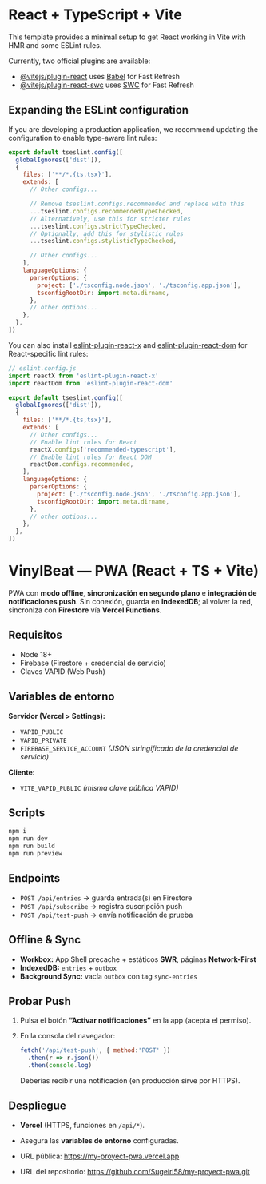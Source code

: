 # React + TypeScript + Vite

This template provides a minimal setup to get React working in Vite with HMR and some ESLint rules.

Currently, two official plugins are available:

* [@vitejs/plugin-react](https://github.com/vitejs/vite-plugin-react/blob/main/packages/plugin-react) uses [Babel](https://babeljs.io/) for Fast Refresh
* [@vitejs/plugin-react-swc](https://github.com/vitejs/vite-plugin-react/blob/main/packages/plugin-react-swc) uses [SWC](https://swc.rs/) for Fast Refresh

## Expanding the ESLint configuration

If you are developing a production application, we recommend updating the configuration to enable type-aware lint rules:

```js
export default tseslint.config([
  globalIgnores(['dist']),
  {
    files: ['**/*.{ts,tsx}'],
    extends: [
      // Other configs...

      // Remove tseslint.configs.recommended and replace with this
      ...tseslint.configs.recommendedTypeChecked,
      // Alternatively, use this for stricter rules
      ...tseslint.configs.strictTypeChecked,
      // Optionally, add this for stylistic rules
      ...tseslint.configs.stylisticTypeChecked,

      // Other configs...
    ],
    languageOptions: {
      parserOptions: {
        project: ['./tsconfig.node.json', './tsconfig.app.json'],
        tsconfigRootDir: import.meta.dirname,
      },
      // other options...
    },
  },
])
```

You can also install [eslint-plugin-react-x](https://github.com/Rel1cx/eslint-react/tree/main/packages/plugins/eslint-plugin-react-x) and [eslint-plugin-react-dom](https://github.com/Rel1cx/eslint-react/tree/main/packages/plugins/eslint-plugin-react-dom) for React-specific lint rules:

```js
// eslint.config.js
import reactX from 'eslint-plugin-react-x'
import reactDom from 'eslint-plugin-react-dom'

export default tseslint.config([
  globalIgnores(['dist']),
  {
    files: ['**/*.{ts,tsx}'],
    extends: [
      // Other configs...
      // Enable lint rules for React
      reactX.configs['recommended-typescript'],
      // Enable lint rules for React DOM
      reactDom.configs.recommended,
    ],
    languageOptions: {
      parserOptions: {
        project: ['./tsconfig.node.json', './tsconfig.app.json'],
        tsconfigRootDir: import.meta.dirname,
      },
      // other options...
    },
  },
])
```


# VinylBeat — PWA (React + TS + Vite)

PWA con **modo offline**, **sincronización en segundo plano** e **integración de notificaciones push**.
Sin conexión, guarda en **IndexedDB**; al volver la red, sincroniza con **Firestore** vía **Vercel Functions**.

## Requisitos

* Node 18+
* Firebase (Firestore + credencial de servicio)
* Claves VAPID (Web Push)

## Variables de entorno

**Servidor (Vercel > Settings):**

* `VAPID_PUBLIC`
* `VAPID_PRIVATE`
* `FIREBASE_SERVICE_ACCOUNT` *(JSON stringificado de la credencial de servicio)*

**Cliente:**

* `VITE_VAPID_PUBLIC` *(misma clave pública VAPID)*

## Scripts

```bash
npm i
npm run dev
npm run build
npm run preview
```

## Endpoints

* `POST /api/entries` → guarda entrada(s) en Firestore
* `POST /api/subscribe` → registra suscripción push
* `POST /api/test-push` → envía notificación de prueba

## Offline & Sync

* **Workbox:** App Shell precache + estáticos **SWR**, páginas **Network-First**
* **IndexedDB:** `entries` + `outbox`
* **Background Sync:** vacía `outbox` con tag `sync-entries`

## Probar Push

1. Pulsa el botón **“Activar notificaciones”** en la app (acepta el permiso).
2. En la consola del navegador:

   ```js
   fetch('/api/test-push', { method:'POST' })
     .then(r => r.json())
     .then(console.log)
   ```

   Deberías recibir una notificación (en producción sirve por HTTPS).

## Despliegue

* **Vercel** (HTTPS, funciones en `/api/*`).
* Asegura las **variables de entorno** configuradas.

* URL pública: https://my-proyect-pwa.vercel.app
* URL del repositorio: https://github.com/Sugeiri58/my-proyect-pwa.git

